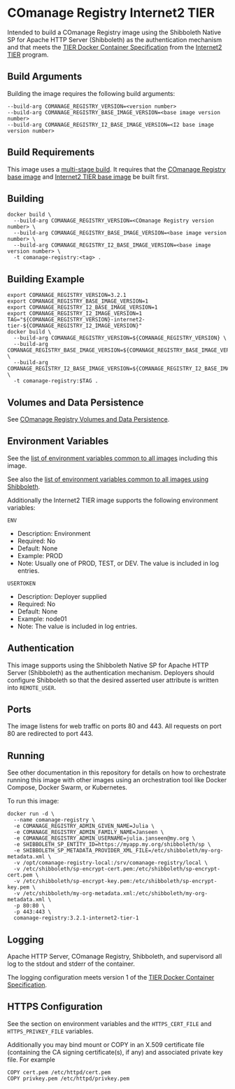 <!--
COmanage Registry Docker documentation

Portions licensed to the University Corporation for Advanced Internet
Development, Inc. ("UCAID") under one or more contributor license agreements.
See the NOTICE file distributed with this work for additional information
regarding copyright ownership.

UCAID licenses this file to you under the Apache License, Version 2.0
(the "License"); you may not use this file except in compliance with the
License. You may obtain a copy of the License at:

http://www.apache.org/licenses/LICENSE-2.0

Unless required by applicable law or agreed to in writing, software
distributed under the License is distributed on an "AS IS" BASIS,
WITHOUT WARRANTIES OR CONDITIONS OF ANY KIND, either express or implied.
See the License for the specific language governing permissions and
limitations under the License.
-->

# COmanage Registry Internet2 TIER

Intended to build a COmanage Registry image using the Shibboleth Native SP
for Apache HTTP Server (Shibboleth) as the authentication mechanism and that
meets the 
[TIER Docker Container Specification](https://spaces.at.internet2.edu/x/m4ZyBw)
from the
[Internet2 TIER](https://www.internet2.edu/vision-initiatives/initiatives/trust-identity-education-research/)
program.

## Build Arguments

Building the image requires the following build arguments:

```
--build-arg COMANAGE_REGISTRY_VERSION=<version number>
--build-arg COMANAGE_REGISTRY_BASE_IMAGE_VERSION=<base image version number>
--build-arg COMANAGE_REGISTRY_I2_BASE_IMAGE_VERSION=<I2 base image version number>
```

## Build Requirements

This image uses a [multi-stage build](https://docs.docker.com/develop/develop-images/multistage-build/).
It requires that the [COmanage Registry base image](../comanage-registry-base/README.md) 
and [Internet2 TIER base image](../comanage-registry-internet2-tier-base/README.md) be built first.

## Building

```
docker build \
  --build-arg COMANAGE_REGISTRY_VERSION=<COmanage Registry version number> \
  --build-arg COMANAGE_REGISTRY_BASE_IMAGE_VERSION=<base image version number> \
  --build-arg COMANAGE_REGISTRY_I2_BASE_IMAGE_VERSION=<base image version number> \
  -t comanage-registry:<tag> .
```

## Building Example

```
export COMANAGE_REGISTRY_VERSION=3.2.1
export COMANAGE_REGISTRY_BASE_IMAGE_VERSION=1
export COMANAGE_REGISTRY_I2_BASE_IMAGE_VERSION=1
export COMANAGE_REGISTRY_I2_IMAGE_VERSION=1
TAG="${COMANAGE_REGISTRY_VERSION}-internet2-tier-${COMANAGE_REGISTRY_I2_IMAGE_VERSION}"
docker build \
  --build-arg COMANAGE_REGISTRY_VERSION=${COMANAGE_REGISTRY_VERSION} \
  --build-arg COMANAGE_REGISTRY_BASE_IMAGE_VERSION=${COMANAGE_REGISTRY_BASE_IMAGE_VERSION} \
  --build-arg COMANAGE_REGISTRY_I2_BASE_IMAGE_VERSION=${COMANAGE_REGISTRY_I2_BASE_IMAGE_VERSION} \
  -t comanage-registry:$TAG .
```

## Volumes and Data Persistence

See [COmanage Registry Volumes and Data Persistence](../docs/volumes-and-data-persistence.md).


## Environment Variables

See the [list of environment variables common to all images](../docs/comanage-registry-common-environment-variables.md)
including this image.

See also the
[list of environment variables common to all images using Shibboleth](../docs/comanage-registry-common-shibboleth-environment-variables.md).

Additionally the Internet2 TIER image supports the following environment variables:

`ENV`

* Description: Environment
* Required: No
* Default: None
* Example: PROD
* Note: Usually one of PROD, TEST, or DEV. The value is included in log entries.

`USERTOKEN`

* Description: Deployer supplied
* Required: No
* Default: None
* Example: node01
* Note: The value is included in log entries.

## Authentication

This image supports using the Shibboleth Native SP for Apache HTTP Server (Shibboleth) as the
authentication mechanism. Deployers should configure Shibboleth so that the desired
asserted user attribute is written into `REMOTE_USER`.

## Ports

The image listens for web traffic on ports 80 and 443. All requests
on port 80 are redirected to port 443.

## Running

See other documentation in this repository for details on how to orchestrate
running this image with other images using an orchestration tool like
Docker Compose, Docker Swarm, or Kubernetes.

To run this image:

```
docker run -d \
  --name comanage-registry \
  -e COMANAGE_REGISTRY_ADMIN_GIVEN_NAME=Julia \
  -e COMANAGE_REGISTRY_ADMIN_FAMILY_NAME=Janseen \
  -e COMANAGE_REGISTRY_ADMIN_USERNAME=julia.janseen@my.org \
  -e SHIBBOLETH_SP_ENTITY_ID=https://myapp.my.org/shibboleth/sp \
  -e SHIBBOLETH_SP_METADATA_PROVIDER_XML_FILE=/etc/shibboleth/my-org-metadata.xml \
  -v /opt/comanage-registry-local:/srv/comanage-registry/local \
  -v /etc/shibboleth/sp-encrypt-cert.pem:/etc/shibboleth/sp-encrypt-cert.pem \
  -v /etc/shibboleth/sp-encrypt-key.pem:/etc/shibboleth/sp-encrypt-key.pem \
  -v /etc/shibboleth/my-org-metadata.xml:/etc/shibboleth/my-org-metadata.xml \
  -p 80:80 \
  -p 443:443 \
  comanage-registry:3.2.1-internet2-tier-1
```

## Logging

Apache HTTP Server, COmanage Registry, Shibboleth, and supervisord all log to the stdout and
stderr of the container.

The logging configuration meets version 1 of the
[TIER Docker Container Specification](https://spaces.at.internet2.edu/x/m4ZyBw).

## HTTPS Configuration

See the section on environment variables and the `HTTPS_CERT_FILE` and
`HTTPS_PRIVKEY_FILE` variables.

Additionally you may bind mount or COPY in an X.509 certificate file (containing the CA signing certificate(s), if any)
and associated private key file. For example

```
COPY cert.pem /etc/httpd/cert.pem
COPY privkey.pem /etc/httpd/privkey.pem
```
